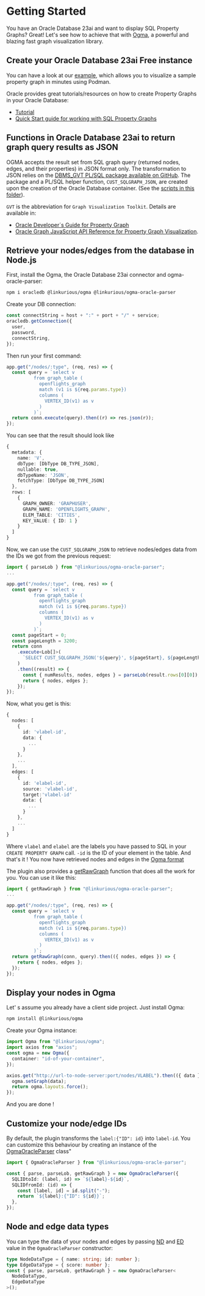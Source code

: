 # Getting Started

You have an Oracle Database 23ai and want to display SQL Property Graphs? Great! Let's see how to achieve that with [Ogma](https://doc.linkurious.com/ogma/latest/), a powerful and blazing fast graph visualization library.

## Create your Oracle Database 23ai Free instance

You can have a look at our [example](./example), which allows you to visualize a sample property graph in minutes using Podman.

Oracle provides great tutorials/resources on how to create Property Graphs in your Oracle Database:

- [Tutorial](https://oracle-base.com/articles/23c/sql-property-graphs-and-sql-pgq-23c)
- [Quick Start guide for working with SQL Property Graphs](https://docs.oracle.com/en/database/oracle/property-graph/23.4/spgdg/sql-property-graph.html)

## Functions in Oracle Database 23ai to return graph query results as JSON

OGMA accepts the result set from SQL graph query (returned nodes, edges, and their properties) in JSON format only. The transformation to JSON relies on the [DBMS_GVT PL/SQL package available on GitHub](https://github.com/oracle/apex/blob/23.2/plugins/region/graph-visualization/optional-23ai-only/gvt_sqlgraph_to_json.sql).  The package and a  PL/SQL helper function, `CUST_SQLGRAPH_JSON`, are created upon the creation of the Oracle Database container. (See the [scripts in this folder](https://github.com/Linkurious/ogma-oracle-parser/tree/develop/example/database/scripts)).

`GVT` is the abbreviation for `Graph Visualization Toolkit`. Details are available in:

- [Oracle Developer´s Guide for Property Graph](https://docs.oracle.com/en/database/oracle/property-graph/24.3/spgdg/visualizing-sql-graph-queries-using-apex-graph-visualization-plug.html)
- [Oracle Graph JavaScript API Reference for Property Graph Visualization](https://docs.oracle.com/en/database/oracle/property-graph/23.4/pgjsd/index.html).

## Retrieve your nodes/edges from the database in Node.js

First, install the Ogma, the Oracle Database 23ai connector and ogma-oracle-parser:

```sh
npm i oracledb @linkurious/ogma @linkurious/ogma-oracle-parser
```

Create your DB connection:

```ts
const connectString = host + ":" + port + "/" + service;
oracledb.getConnection({
  user,
  password,
  connectString,
});
```

Then run your first command:

```ts
app.get("/nodes/:type", (req, res) => {
  const query = `select v
          from graph_table (
            openflights_graph
            match (v1 is ${req.params.type})
            columns (
              VERTEX_ID(v1) as v
            )
          )`;
  return conn.execute(query).then((r) => res.json(r));
});
```

You can see that the result should look like

```ts
{
  metadata: {
    name: 'V',
    dbType: [DbType DB_TYPE_JSON],
    nullable: true,
    dbTypeName: 'JSON',
    fetchType: [DbType DB_TYPE_JSON]
  },
  rows: [
    {
      GRAPH_OWNER: 'GRAPHUSER',
      GRAPH_NAME: 'OPENFLIGHTS_GRAPH',
      ELEM_TABLE: 'CITIES',
      KEY_VALUE: { ID: 1 }
    }
  ]
}
```

Now, we can use the `CUST_SQLGRAPH_JSON` to retrieve nodes/edges data from the IDs we got from the previous request:

```ts
import { parseLob } from "@linkurious/ogma-oracle-parser";
...

app.get("/nodes/:type", (req, res) => {
  const query = `select v
          from graph_table (
            openflights_graph
            match (v1 is ${req.params.type})
            columns (
              VERTEX_ID(v1) as v
            )
          )`;
  const pageStart = 0;
  const pageLength = 3200;
  return conn
    .execute<Lob[]>(
      `SELECT CUST_SQLGRAPH_JSON('${query}', ${pageStart}, ${pageLength}) AS COLUMN_ALIAS FROM DUAL`
    )
    .then((result) => {
      const { numResults, nodes, edges } = parseLob(result.rows[0][0]);
      return { nodes, edges };
    });
});
```

Now, what you get is this:

```ts
{
  nodes: [
    {
      id: 'vlabel-id',
      data: {
        ...
      }
    },
    ...
  ],
  edges: [
    {
      id: 'elabel-id',
      source: 'vlabel-id',
      target:'vlabel-id'
      data: {
        ...
      }
    },
    ...
  ]
}
```

Where `vlabel` and `elabel` are the labels you have passed to SQL in your `CREATE PROPERTY GRAPH` call. `-id` is the ID of your element in the table.
And that's it ! You now have retrieved nodes and edges in the [Ogma format](https://doc.linkurious.com/ogma/latest/api.html#RawGraph)

The plugin also provides a [getRawGraph](/api/classes/OgmaOracleParser.html#getrawgraph) function that does all the work for you. You can use it like this:

```ts
import { getRawGraph } from "@linkurious/ogma-oracle-parser";
...

app.get("/nodes/:type", (req, res) => {
  const query = `select v
          from graph_table (
            openflights_graph
            match (v1 is ${req.params.type})
            columns (
              VERTEX_ID(v1) as v
            )
          )`;
  return getRawGraph(conn, query).then(({ nodes, edges }) => {
    return { nodes, edges };
  });
});
```

## Display your nodes in Ogma

Let' s assume you already have a client side project. Just install Ogma:

```sh
npm install @linkurious/ogma
```

Create your Ogma instance:

```ts
import Ogma from "@linkurious/ogma";
import axios from "axios";
const ogma = new Ogma({
  container: "id-of-your-container",
});

axios.get("http://url-to-node-server:port/nodes/VLABEL").then(({ data }) => {
  ogma.setGraph(data);
  return ogma.layouts.force();
});
```

And you are done !

## Customize your node/edge IDs

By default, the plugin transforms the `label:{"ID": id}` into `label-id`.
You can customize this behaviour by creating an instance of the [OgmaOracleParser](/api/classes/OgmaOracleParser.html#constructors) class"

```ts
import { OgmaOracleParser } from "@linkurious/ogma-oracle-parser";

const { parse, parseLob, getRawGraph } = new OgmaOracleParser({
  SQLIDtoId: (label, id) => `${label}-${id}`,
  SQLIDfromId: (id) => {
    const [label, id] = id.split("-");
    return `${label}:{"ID": ${id}}`;
  },
});
```

## Node and edge data types

You can type the data of your nodes and edges by passing [ND](/api/classes/OgmaOracleParser.html#type-parameters) and [ED](/api/classes/OgmaOracleParser.html#type-parameters) value in the `OgmaOracleParser` constructor:

```ts
type NodeDataType = { name: string; id: number };
type EdgeDataType = { score: number };
const { parse, parseLob, getRawGraph } = new OgmaOracleParser<
  NodeDataType,
  EdgeDataType
>();
```
